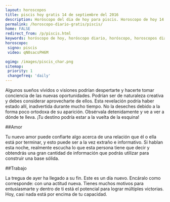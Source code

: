```yaml
---
layout: horoscopos
title: piscis hoy gratis 14 de septiembre del 2016 
description: Horóscopo del dia de hoy para piscis. Horoscopo de hoy 14 de septiembre del 2016. Las predicciones de amor, trabajo, vida personal gratis.
permalink: /horoscopo-diario-gratis/piscis/
home: FALSE
redirect_from: /p/piscis.html
keywords: horóscopo de hoy, horóscopo diario, horóscopo, horoscopos diarios gratis del dia de hoy, horóscopo diario gratis,horóscopo 2016, horóscopo esperanza gracia, horoscopo piscis hoy, horoscop, horóscopos gratis, horoscopo piscis, horoscopo piscis 2016, Tarot, Astrologia, Zodíaco, piscis, horoscopo gratis
horoscopo:
 signo: piscis
 video: qN0sacsPH6M

ogimg: /images/piscis_char.png
sitemap:
 priority: 1
 changefreq: 'daily'
---
```



Algunos sueños vívidos o visiones podrían despertarte y hacerte tomar conciencia de las nuevas oportunidades. Podrían ser de naturaleza creativa y debes considerar aprovecharte de ellos. Esta revelación podría haber estado allí, inadvertida durante mucho tiempo. No la deseches debido a la forma poco ortodoxa de su aparición. Obsérvala detenidamente y ve a ver a dónde te lleva. ¡Tu destino podría estar a la vuelta de la esquina!

##Amor

Tu nuevo amor puede confiarte algo acerca de una relación que él o ella está por terminar, y esto puede ser a la vez extraño e informativo. Si hablan esta noche, realmente escucha lo que esta persona tiene que decir y obtendrás una gran cantidad de información que podrás utilizar para construir una base sólida.

##Trabajo

La tregua de ayer ha llegado a su fin. Este es un día nuevo. Encáralo como corresponde: con una actitud nueva. Tienes muchos motivos para entusiasmarte y dentro de ti está el potencial para lograr múltiples victorias. Hoy, casi nada está por encima de tu capacidad.